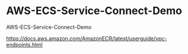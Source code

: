 # AWS-ECS-Service-Connect-Demo
AWS-ECS-Service-Connect-Demo

https://docs.aws.amazon.com/AmazonECR/latest/userguide/vpc-endpoints.html

